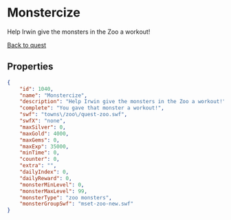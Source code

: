 # Monstercize

Help Irwin give the monsters in the Zoo a workout!

[Back to quest](../quests.md)

## Properties

```json
{
    "id": 1040,
    "name": "Monstercize",
    "description": "Help Irwin give the monsters in the Zoo a workout!",
    "complete": "You gave that monster a workout!",
    "swf": "towns\/zoo\/quest-zoo.swf",
    "swfX": "none",
    "maxSilver": 0,
    "maxGold": 4000,
    "maxGems": 0,
    "maxExp": 35000,
    "minTime": 0,
    "counter": 0,
    "extra": "",
    "dailyIndex": 0,
    "dailyReward": 0,
    "monsterMinLevel": 0,
    "monsterMaxLevel": 99,
    "monsterType": "zoo monsters",
    "monsterGroupSwf": "mset-zoo-new.swf"
}
```

